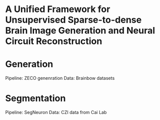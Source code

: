 # A Unified Framework for Unsupervised Sparse-to-dense Brain Image Generation and Neural Circuit Reconstruction

# Generation
Pipeline: ZECO genenration
Data: Brainbow datasets


# Segmentation
Pipeline: SegNeuron
Data: CZI data from Cai Lab


